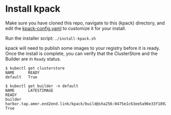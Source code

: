# Install kpack

Make sure you have cloned this repo, navigate to this (kpack) directory, and edit the [kpack-config.yaml](kpack-config.yaml) to customize it for your install.

Run the installer script:
```./install-kpack.sh```

kpack will need to publish some images to your registry before it is ready. Once the install is complete, you can verify that the ClusterStore and the Builder are in `Ready` status.

```
$ kubectl get clusterstore
NAME      READY
default   True

$ kubectl get builder -n default
NAME      LATESTIMAGE                                                                                                        READY
builder   harbor.tap.amer.end2end.link/kpack/build@sha256:0475e1c63ee5a96e33f1892541dc7ad4786f304c08b486c550bb362e345a16a6   True
```
